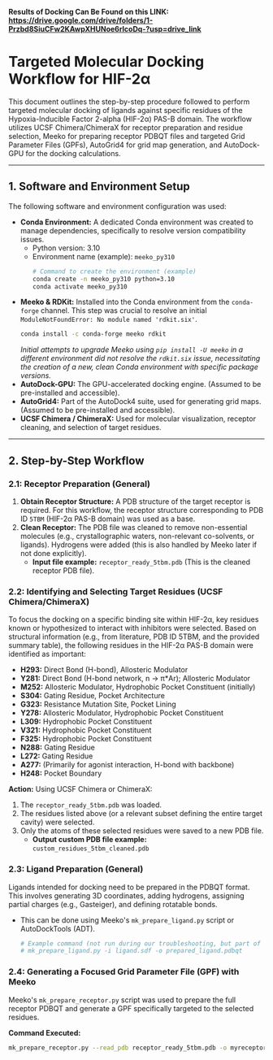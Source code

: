 **Results of Docking Can Be Found on this LINK:**
**https://drive.google.com/drive/folders/1-Przbd8SiuCFw2KAwpXHUNoe6rlcoDq-?usp=drive_link**

# **Targeted Molecular Docking Workflow for HIF-2α**

This document outlines the step-by-step procedure followed to perform targeted molecular docking of ligands against specific residues of the Hypoxia-Inducible Factor 2-alpha (HIF-2α) PAS-B domain. The workflow utilizes UCSF Chimera/ChimeraX for receptor preparation and residue selection, Meeko for preparing receptor PDBQT files and targeted Grid Parameter Files (GPFs), AutoGrid4 for grid map generation, and AutoDock-GPU for the docking calculations.

---

## **1. Software and Environment Setup**

The following software and environment configuration was used:

* **Conda Environment:** A dedicated Conda environment was created to manage dependencies, specifically to resolve version compatibility issues.
    * Python version: 3.10
    * Environment name (example): `meeko_py310`
        ```bash
        # Command to create the environment (example)
        conda create -n meeko_py310 python=3.10
        conda activate meeko_py310
        ```
* **Meeko & RDKit:** Installed into the Conda environment from the `conda-forge` channel. This step was crucial to resolve an initial `ModuleNotFoundError: No module named 'rdkit.six'`.
    ```bash
    conda install -c conda-forge meeko rdkit
    ```
    *Initial attempts to upgrade Meeko using `pip install -U meeko` in a different environment did not resolve the `rdkit.six` issue, necessitating the creation of a new, clean Conda environment with specific package versions.*
* **AutoDock-GPU:** The GPU-accelerated docking engine. (Assumed to be pre-installed and accessible).
* **AutoGrid4:** Part of the AutoDock4 suite, used for generating grid maps. (Assumed to be pre-installed and accessible).
* **UCSF Chimera / ChimeraX:** Used for molecular visualization, receptor cleaning, and selection of target residues.

---

## **2. Step-by-Step Workflow**

### **2.1: Receptor Preparation (General)**

1.  **Obtain Receptor Structure:** A PDB structure of the target receptor is required. For this workflow, the receptor structure corresponding to PDB ID `5TBM` (HIF-2α PAS-B domain) was used as a base.
2.  **Clean Receptor:** The PDB file was cleaned to remove non-essential molecules (e.g., crystallographic waters, non-relevant co-solvents, or ligands). Hydrogens were added (this is also handled by Meeko later if not done explicitly).
    * **Input file example:** `receptor_ready_5tbm.pdb` (This is the cleaned receptor PDB file).

### **2.2: Identifying and Selecting Target Residues (UCSF Chimera/ChimeraX)**

To focus the docking on a specific binding site within HIF-2α, key residues known or hypothesized to interact with inhibitors were selected. Based on structural information (e.g., from literature, PDB ID 5TBM, and the provided summary table), the following residues in the HIF-2α PAS-B domain were identified as important:

* **H293:** Direct Bond (H-bond), Allosteric Modulator
* **Y281:** Direct Bond (H-bond network, n → π\*Ar); Allosteric Modulator
* **M252:** Allosteric Modulator, Hydrophobic Pocket Constituent (initially)
* **S304:** Gating Residue, Pocket Architecture
* **G323:** Resistance Mutation Site, Pocket Lining
* **Y278:** Allosteric Modulator, Hydrophobic Pocket Constituent
* **L309:** Hydrophobic Pocket Constituent
* **V321:** Hydrophobic Pocket Constituent
* **F325:** Hydrophobic Pocket Constituent
* **N288:** Gating Residue
* **L272:** Gating Residue
* **A277:** (Primarily for agonist interaction, H-bond with backbone)
* **H248:** Pocket Boundary

**Action:**
Using UCSF Chimera or ChimeraX:
1.  The `receptor_ready_5tbm.pdb` was loaded.
2.  The residues listed above (or a relevant subset defining the entire target cavity) were selected.
3.  Only the atoms of these selected residues were saved to a new PDB file.
    * **Output custom PDB file example:** `custom_residues_5tbm_cleaned.pdb`

### **2.3: Ligand Preparation (General)**

Ligands intended for docking need to be prepared in the PDBQT format. This involves generating 3D coordinates, adding hydrogens, assigning partial charges (e.g., Gasteiger), and defining rotatable bonds.
* This can be done using Meeko's `mk_prepare_ligand.py` script or AutoDockTools (ADT).
    ```bash
    # Example command (not run during our troubleshooting, but part of a full workflow)
    # mk_prepare_ligand.py -i ligand.sdf -o prepared_ligand.pdbqt
    ```

### **2.4: Generating a Focused Grid Parameter File (GPF) with Meeko**

Meeko's `mk_prepare_receptor.py` script was used to prepare the full receptor PDBQT and generate a GPF specifically targeted to the selected residues.

**Command Executed:**
```bash
mk_prepare_receptor.py --read_pdb receptor_ready_5tbm.pdb -o myreceptor_targeted -p -g --box_enveloping custom_residues_5tbm_cleaned.pdb --padding 5.0
